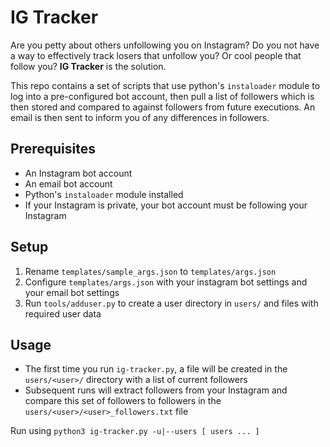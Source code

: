 # IG Tracker

Are you petty about others unfollowing you on Instagram? Do you not have a way to effectively track losers that unfollow you? Or cool people that follow you? **IG Tracker** is the solution.

This repo contains a set of scripts that use python's `instaloader` module to log into a pre-configured bot account, then pull a list of followers which is then stored and compared to against followers from future executions. An email is then sent to inform you of any differences in followers.

## Prerequisites

- An Instagram bot account
- An email bot account
- Python's `instaloader` module installed
- If your Instagram is private, your bot account must be following your Instagram

## Setup

1. Rename `templates/sample_args.json` to `templates/args.json`
2. Configure `templates/args.json` with your instagram bot settings and your email bot settings
3. Run `tools/adduser.py` to create a user directory in `users/` and files with required user data

## Usage

- The first time you run `ig-tracker.py`, a file will be created in the `users/<user>/` directory with a list of current followers
- Subsequent runs will extract followers from your Instagram and compare this set of followers to followers in the `users/<user>/<user>_followers.txt` file

Run using `python3 ig-tracker.py -u|--users [ users ... ]`
